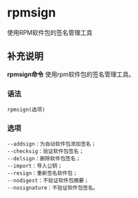 rpmsign
===

使用RPM软件包的签名管理工具

## 补充说明

**rpmsign命令** 使用rpm软件包的签名管理工具。

###  语法

```shell
rpmsign(选项)
```

###  选项

```shell
--addsign：为自动软件包添加签名；
--checksig：验证软件包签名；
--delsign：删除软件包签名；
--import：导入公钥；
--resign：重新签名软件包；
--nodigest：不验证软件包摘要；
--nosignature：不验证软件包签名。
```


